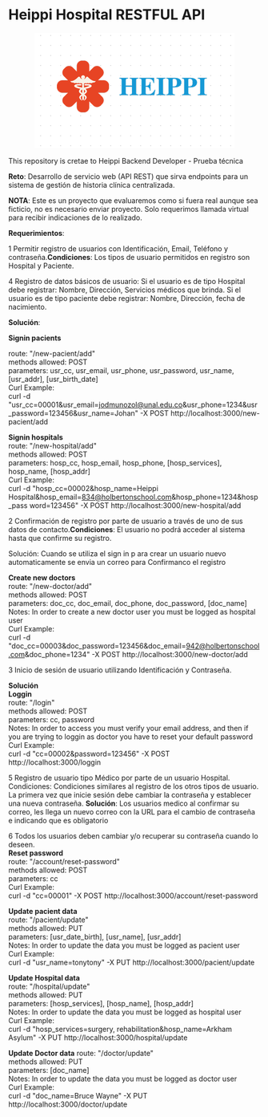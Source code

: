 # Heippi Hospital RESTFUL API
<p align="center"> <img src="Logo_Heippi_Hospital.png"/> </p>
This repository is cretae to Heippi Backend Developer - Prueba técnica

**Reto**: Desarrollo de servicio web (API REST) que sirva endpoints para un sistema de gestión de
historia clínica centralizada.

**NOTA**: Este es un proyecto que evaluaremos como si fuera real aunque sea ficticio, no es necesario
enviar proyecto. Solo requerimos llamada virtual para recibir indicaciones de lo realizado.

**Requerimientos**:

1 Permitir registro de usuarios con Identificación, Email, Teléfono y
contraseña.**Condiciones**: Los tipos de usuario permitidos en registro son Hospital y Paciente.

4 Registro de datos básicos de usuario:
Si el usuario es de tipo Hospital debe registrar: Nombre, Dirección, Servicios
médicos que brinda.
Si el usuario es de tipo paciente debe registrar: Nombre, Dirección, fecha de
nacimiento.

**Solución**:

**Signin pacients**  

route: "/new-pacient/add"  
methods allowed: POST  
parameters: usr_cc, usr_email, usr_phone, usr_password, usr_name, [usr_addr], [usr_birth_date]  
Curl Example:  
curl -d "usr_cc=00001&usr_email=jodmunozol@unal.edu.co&usr_phone=1234&usr_password=123456&usr_name=Johan" -X POST http://localhost:3000/new-pacient/add  

**Signin hospitals**  
route: "/new-hospital/add"  
methods allowed: POST  
parameters: hosp_cc, hosp_email, hosp_phone, [hosp_services], hosp_name, [hosp_addr]  
Curl Example:  
curl -d "hosp_cc=00002&hosp_name=Heippi Hospital&hosp_email=834@holbertonschool.com&hosp_phone=1234&hosp_pass	word=123456" -X POST http://localhost:3000/new-hospital/add  

2 Confirmación de registro por parte de usuario a través de uno de sus datos de
contacto.**Condiciones**: El usuario no podrá acceder al sistema hasta que confirme su registro.

Solución: Cuando se utiliza el sign in p      ara crear un usuario nuevo automaticamente se envia un correo para Confirmanco el registro  

**Create new doctors**  
route: "/new-doctor/add"  
methods allowed: POST  
parameters: doc_cc, doc_email, doc_phone, doc_password, [doc_name]  
Notes: In order to create a new doctor user you must be logged as hospital user  
Curl Example:  
curl -d "doc_cc=00003&doc_password=123456&doc_email=942@holbertonschool.com&doc_phone=1234" -X POST http://localhost:3000/new-doctor/add  

3 Inicio de sesión de usuario utilizando Identificación y Contraseña.

**Solución**  
**Loggin**  
route: "/login"  
methods allowed: POST  
parameters: cc, password  
Notes: In order to access you must verify your email address, and then if you are trying to loggin as doctor you have to reset your default password  
Curl Example:  
curl -d "cc=00002&password=123456" -X POST http://localhost:3000/loggin

5 Registro de usuario tipo Médico por parte de un usuario Hospital. Condiciones:
Condiciones similares al registro de los otros tipos de usuario.  
La primera vez que inicie sesión debe cambiar la contraseña y establecer una nueva
contraseña.
**Solución**: Los usuarios medico al confirmar su correo, les llega un nuevo correo con la URL para el cambio de contraseña e indicando que es obligatorio

6 Todos los usuarios deben cambiar y/o recuperar su contraseña cuando lo deseen.  
**Reset password**  
route: "/account/reset-password"  
methods allowed: POST  
parameters: cc  
Curl Example:  
curl -d "cc=00001" -X POST http://localhost:3000/account/reset-password  


**Update pacient data**  
route: "/pacient/update"  
methods allowed: PUT  
parameters: [usr_date_birth], [usr_name], [usr_addr]  
Notes: In order to update the data you must be logged as pacient user  
Curl Example:  
curl -d "usr_name=tonytony" -X PUT http://localhost:3000/pacient/update  

**Update Hospital data**  
route: "/hospital/update"  
methods allowed: PUT  
parameters: [hosp_services], [hosp_name], [hosp_addr]  
Notes: In order to update the data you must be logged as hospital user  
Curl Example:  
curl -d "hosp_services=surgery, rehabilitation&hosp_name=Arkham Asylum" -X PUT http://localhost:3000/hospital/update  

**Update Doctor data**
route: "/doctor/update"  
methods allowed: PUT  
parameters: [doc_name]  
Notes: In order to update the data you must be logged as doctor user  
Curl Example:  
curl -d "doc_name=Bruce Wayne" -X PUT http://localhost:3000/doctor/update  